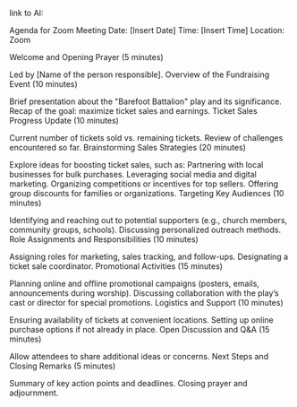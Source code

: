 link to AI:

Agenda for Zoom Meeting
Date: [Insert Date]
Time: [Insert Time]
Location: Zoom

Welcome and Opening Prayer (5 minutes)

Led by [Name of the person responsible].
Overview of the Fundraising Event (10 minutes)

Brief presentation about the "Barefoot Battalion" play and its significance.
Recap of the goal: maximize ticket sales and earnings.
Ticket Sales Progress Update (10 minutes)

Current number of tickets sold vs. remaining tickets.
Review of challenges encountered so far.
Brainstorming Sales Strategies (20 minutes)

Explore ideas for boosting ticket sales, such as:
Partnering with local businesses for bulk purchases.
Leveraging social media and digital marketing.
Organizing competitions or incentives for top sellers.
Offering group discounts for families or organizations.
Targeting Key Audiences (10 minutes)

Identifying and reaching out to potential supporters (e.g., church members, community groups, schools).
Discussing personalized outreach methods.
Role Assignments and Responsibilities (10 minutes)

Assigning roles for marketing, sales tracking, and follow-ups.
Designating a ticket sale coordinator.
Promotional Activities (15 minutes)

Planning online and offline promotional campaigns (posters, emails, announcements during worship).
Discussing collaboration with the play’s cast or director for special promotions.
Logistics and Support (10 minutes)

Ensuring availability of tickets at convenient locations.
Setting up online purchase options if not already in place.
Open Discussion and Q&A (15 minutes)

Allow attendees to share additional ideas or concerns.
Next Steps and Closing Remarks (5 minutes)

Summary of key action points and deadlines.
Closing prayer and adjournment.
